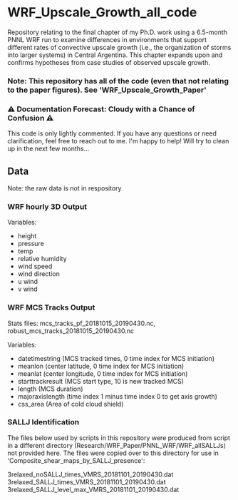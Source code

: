 # WRF_Upscale_Growth_all_code

Repository relating to the final chapter of my Ph.D. work using a 6.5-month PNNL WRF run to examine differences in environments that support different rates of convective upscale growth (i.e., the organization of storms into larger systems) in Central Argentina. This chapter expands upon and confirms hypotheses from case studies of observed upscale growth.

### Note: This repository has all of the code (even that not relating to the paper figures). See 'WRF_Upscale_Growth_Paper'

### ⚠️ Documentation Forecast: Cloudy with a Chance of Confusion ⚠️  
This code is only lightly commented. If you have any questions or need clarification, feel free to reach out to me. I'm happy to help! Will try to clean up in the next few months...

## Data
Note: the raw data is not in respository

### WRF hourly 3D Output 
Variables: 
- height
- pressure
- temp
- relative humidity
- wind speed
- wind direction
- u wind
- v wind

### WRF MCS Tracks Output
Stats files: mcs_tracks_pf_20181015_20190430.nc, robust_mcs_tracks_20181015_20190430.nc

Variables:
- datetimestring (MCS tracked times, 0 time index for MCS initiation)
- meanlon (center latitude, 0 time index for MCS initiation)
- meanlat (center longitude, 0 time index for MCS initiation)
- starttrackresult (MCS start type, 10 is new tracked MCS)
- length (MCS duration)
- majoraxislength (time index 1 minus time index 0 to get axis growth)
- css_area (Area of cold cloud shield)

### SALLJ Identification
The files below used by scripts in this repository were produced from script in a different directory (Research/WRF_Paper/PNNL_WRF/WRF_allSALLJs) not provided here. The files were copied over to this directory for use in 'Composite_shear_maps_by_SALLJ_presence':

3relaxed_noSALLJ_times_VMRS_20181101_20190430.dat
3relaxed_SALLJ_times_VMRS_20181101_20190430.dat
3relaxed_SALLJ_level_max_VMRS_20181101_20190430.dat
